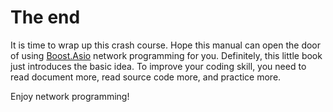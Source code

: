 # The end

It is time to wrap up this crash course. Hope this manual can open the door of using [Boost.Asio](https://www.boost.org/doc/libs/1_67_0/doc/html/boost_asio.html) network programming for you. Definitely, this little book just introduces the basic idea. To improve your coding skill, you need to read document more, read source code more, and practice more.

Enjoy network programming!
